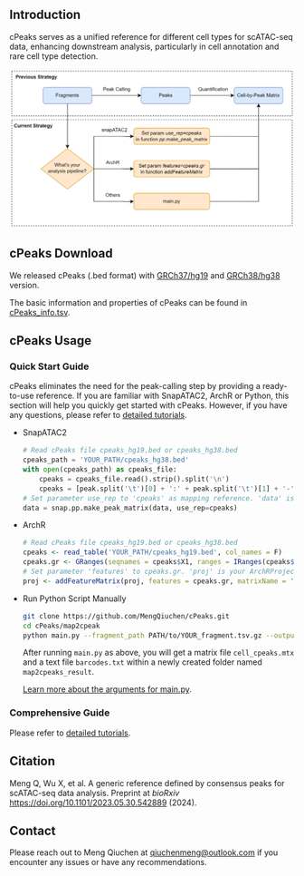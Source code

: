 ## Introduction

cPeaks serves as a unified reference for different cell types for scATAC-seq data, enhancing downstream analysis, particularly in cell annotation and rare cell type detection.

<img src=".\Tutorials\media\methods.png" alt="1" style="zoom:100%;" />

## cPeaks Download

We released cPeaks (.bed format) with [GRCh37/hg19](https://cloud.tsinghua.edu.cn/f/7b7664158dd7482c9a95/?dl=1) and [GRCh38/hg38](https://cloud.tsinghua.edu.cn/f/ff4591857f5d472d9401/?dl=1) version.

The basic information and properties of cPeaks can be found in [cPeaks_info.tsv](https://cloud.tsinghua.edu.cn/f/4422592d373948589dc4/).

## cPeaks Usage

### Quick Start Guide

cPeaks eliminates the need for the peak-calling step by providing a ready-to-use reference. If you are familiar with SnapATAC2, ArchR or Python, this section will help you quickly get started with cPeaks. However, if you have any questions, please refer to [detailed tutorials](#detail).

- SnapATAC2
  
  ```python
  # Read cPeaks file cpeaks_hg19.bed or cpeaks_hg38.bed
  cpeaks_path = 'YOUR_PATH/cpeaks_hg38.bed'
  with open(cpeaks_path) as cpeaks_file:
      cpeaks = cpeaks_file.read().strip().split('\n')
      cpeaks = [peak.split('\t')[0] + ':' + peak.split('\t')[1] + '-' + peak.split('\t')[2] for peak in cpeaks]
  # Set parameter use_rep to 'cpeaks' as mapping reference. 'data' is your AnnData object.
  data = snap.pp.make_peak_matrix(data, use_rep=cpeaks)
  ```

- ArchR
  
  ```r
  # Read cPeaks file cpeaks_hg19.bed or cpeaks_hg38.bed
  cpeaks <- read_table('YOUR_PATH/cpeaks_hg19.bed', col_names = F)
  cpeaks.gr <- GRanges(seqnames = cpeaks$X1, ranges = IRanges(cpeaks$X2, cpeaks$X3))
  # Set parameter 'features' to cpeaks.gr. 'proj' is your ArchRProject object.
  proj <- addFeatureMatrix(proj, features = cpeaks.gr, matrixName = 'FeatureMatrix')
  ```

- Run Python Script Manually
  
  ```bash
  git clone https://github.com/MengQiuchen/cPeaks.git
  cd cPeaks/map2cpeak
  python main.py --fragment_path PATH/to/YOUR_fragment.tsv.gz --output map2cpeaks_result
  ```
  
    After running `main.py` as above, you will get a matrix file `cell_cpeaks.mtx` and a text file `barcodes.txt` within a newly created folder named `map2cpeaks_result`.
    
    [Learn more about the arguments for main.py](https://mengqiuchen.github.io/cPeaks/Tutorials/#/?id=arguments).

### <a id="detail"></a>Comprehensive Guide

Please refer to [detailed tutorials](https://mengqiuchen.github.io/cPeaks/Tutorials/#/?id=_3-comprehensive-guide).

## Citation

Meng Q, Wu X, et al. A generic reference defined by consensus peaks for scATAC-seq data analysis. Preprint at *bioRxiv* https://doi.org/10.1101/2023.05.30.542889 (2024).

## Contact

Please reach out to Meng Qiuchen at qiuchenmeng@outlook.com if you encounter any issues or have any recommendations.
